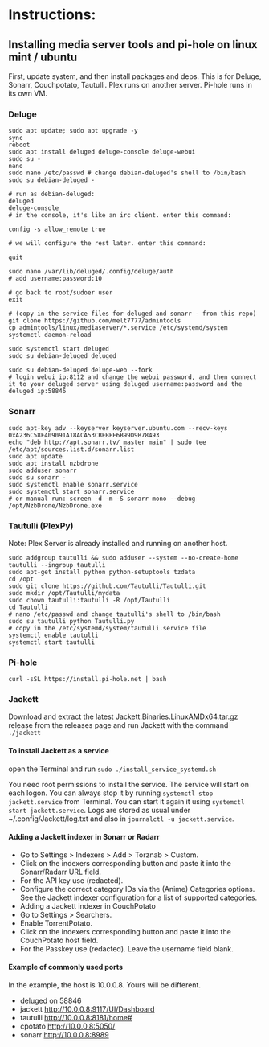 # Instructions:

## Installing media server tools and pi-hole on linux mint / ubuntu

First, update system, and then install packages and deps.
This is for Deluge, Sonarr, Couchpotato, Tautulli. Plex runs on another server. Pi-hole runs in its own VM.

### Deluge

```
sudo apt update; sudo apt upgrade -y
sync
reboot
sudo apt install deluged deluge-console deluge-webui
sudo su -
nano 
sudo nano /etc/passwd # change debian-deluged's shell to /bin/bash
sudo su debian-deluged -

# run as debian-deluged:
deluged
deluge-console
# in the console, it's like an irc client. enter this command: 

config -s allow_remote true

# we will configure the rest later. enter this command:

quit

sudo nano /var/lib/deluged/.config/deluge/auth
# add username:password:10

# go back to root/sudoer user
exit

# (copy in the service files for deluged and sonarr - from this repo) 
git clone https://github.com/melt7777/admintools
cp admintools/linux/mediaserver/*.service /etc/systemd/system
systemctl daemon-reload

sudo systemctl start deluged
sudo su debian-deluged deluged

sudo su debian-deluged deluge-web --fork
# login webui ip:8112 and change the webui password, and then connect it to your deluged server using deluged username:password and the deluged ip:58846
```

### Sonarr 
```
sudo apt-key adv --keyserver keyserver.ubuntu.com --recv-keys 0xA236C58F409091A18ACA53CBEBFF6B99D9B78493
echo "deb http://apt.sonarr.tv/ master main" | sudo tee /etc/apt/sources.list.d/sonarr.list
sudo apt update
sudo apt install nzbdrone
sudo adduser sonarr
sudo su sonarr -
sudo systemctl enable sonarr.service
sudo systemctl start sonarr.service
# or manual run: screen -d -m -S sonarr mono --debug /opt/NzbDrone/NzbDrone.exe
```

### Tautulli (PlexPy)

Note: Plex Server is already installed and running on another host. 
```
sudo addgroup tautulli && sudo adduser --system --no-create-home tautulli --ingroup tautulli
sudo apt-get install python python-setuptools tzdata
cd /opt
sudo git clone https://github.com/Tautulli/Tautulli.git
sudo mkdir /opt/Tautulli/mydata
sudo chown tautulli:tautulli -R /opt/Tautulli
cd Tautulli
# nano /etc/passwd and change tautulli's shell to /bin/bash
sudo su tautulli python Tautulli.py
# copy in the /etc/systemd/system/tautulli.service file
systemctl enable tautulli
systemctl start tautulli
```

### Pi-hole

`curl -sSL https://install.pi-hole.net | bash`

### Jackett

Download and extract the latest Jackett.Binaries.LinuxAMDx64.tar.gz release from the releases page and run Jackett with the command `./jackett`

#### To install Jackett as a service

open the Terminal and run `sudo ./install_service_systemd.sh` 

You need root permissions to install the service. The service will start on each logon. You can always stop it by running `systemctl stop jackett.service` from Terminal. You can start it again it using `systemctl start jackett.service`. Logs are stored as usual under ~/.config/Jackett/log.txt and also in `journalctl -u jackett.service`.


#### Adding a Jackett indexer in Sonarr or Radarr

- Go to Settings > Indexers > Add > Torznab > Custom.
- Click on the indexers corresponding  button and paste it into the Sonarr/Radarr URL field.
- For the API key use (redacted).
- Configure the correct category IDs via the (Anime) Categories options. See the Jackett indexer configuration for a list of supported categories.
- Adding a Jackett indexer in CouchPotato
- Go to Settings > Searchers.
- Enable TorrentPotato.
- Click on the indexers corresponding  button and paste it into the CouchPotato host field.
- For the Passkey use (redacted). Leave the username field blank.

#### Example of commonly used ports

In the example, the host is 10.0.0.8. Yours will be different. 

- deluged on 58846
- jackett http://10.0.0.8:9117/UI/Dashboard 
- tautulli http://10.0.0.8:8181/home#
- cpotato http://10.0.0.8:5050/
- sonarr http://10.0.0.8:8989

